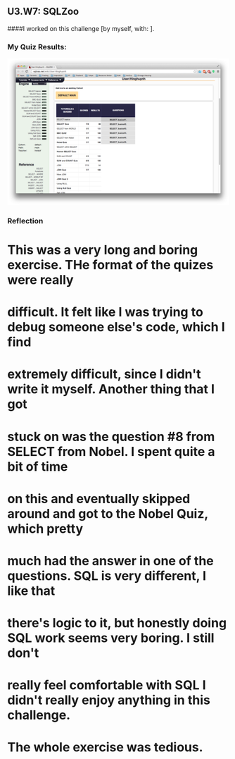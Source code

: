 ## U3.W7: SQLZoo

####I worked on this challenge [by myself, with: ].



### My Quiz Results:
<!-- Include the link to your image (saved in the imgs folder) to display it inline. -->
![alt tag](https://github.com/hinghuynh/phase_0_unit_3/blob/master/week_7/imgs/sqlzoo_quiz.jpg?raw=true)




### Reflection

# This was a very long and boring exercise. THe format of the quizes were really 
# difficult.  It felt like I was trying to debug someone else's code, which I find
# extremely difficult, since I didn't write it myself. Another thing that I got 
# stuck on was the question #8 from SELECT from Nobel. I spent quite a bit of time 
# on this and eventually skipped around and got to the Nobel Quiz, which pretty 
# much had the answer in one of the questions. SQL is very different, I like that
# there's logic to it, but honestly doing SQL work seems very boring.  I still don't
# really feel comfortable with SQL  I didn't really enjoy anything in this challenge.
# The whole exercise was tedious.
